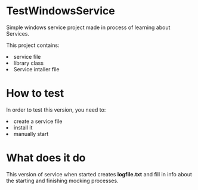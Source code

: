 # TestWindowsService
<p>Simple windows service project made in process of learning about Services.</p>
<p>This project contains:<p> 
  <li>service file</li>
  <li>library class</li>
  <li>Service intaller file</li>
  
# How to test
<p>In order to test this version, you need to:</p>
  <li>create a service file</li>
  <li>install it</li>
  <li> manually start</li>
  
# What does it do
<p>This version of service when started creates <b>logfile.txt</b> and fill in info about the starting and finishing mocking processes.</p>
